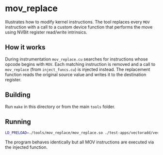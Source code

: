 # mov_replace

Illustrates how to modify kernel instructions.  The tool replaces every
`MOV` instruction with a call to a custom device function that performs
the move using NVBit register read/write intrinsics.

## How it works

During instrumentation `mov_replace.cu` searches for instructions whose
opcode begins with `MOV`.  Each matching instruction is removed and a
call to `mov_replace` (from `inject_funcs.cu`) is injected instead.  The
replacement function reads the original source value and writes it to the
destination register.

## Building

Run `make` in this directory or from the main `tools` folder.

## Running

```bash
LD_PRELOAD=./tools/mov_replace/mov_replace.so ./test-apps/vectoradd/vectoradd
```

The program behaves identically but all MOV instructions are executed via
the injected function.
